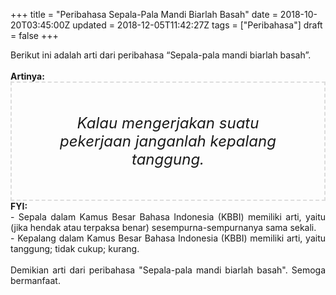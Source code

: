 +++
title = "Peribahasa Sepala-Pala Mandi Biarlah Basah"
date = 2018-10-20T03:45:00Z
updated = 2018-12-05T11:42:27Z
tags = ["Peribahasa"]
draft = false
+++

<div dir="ltr" style="text-align: left;" trbidi="on"><div style="text-align: justify;">Berikut ini adalah arti dari peribahasa “Sepala-pala mandi biarlah basah”.</div><br /><div style="text-align: justify;"><b>Artinya:</b></div><div style="border: 2px dashed #ddd; font-size: 24px; height: auto; margin: 0 auto; padding: 50px; text-align: center; width: auto;"><i>Kalau mengerjakan suatu pekerjaan janganlah kepalang tanggung.</i></div><div style="text-align: justify;"><b>FYI:</b><br />- Sepala dalam Kamus Besar Bahasa Indonesia (KBBI) memiliki arti, yaitu (jika hendak atau terpaksa benar) sesempurna-sempurnanya sama sekali.<br />- Kepalang dalam Kamus Besar Bahasa Indonesia (KBBI) memiliki arti, yaitu tanggung; tidak cukup; kurang.<br /><br /></div><div style="text-align: justify;">Demikian arti dari peribahasa "Sepala-pala mandi biarlah basah". Semoga bermanfaat.</div></div>
